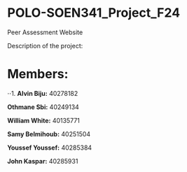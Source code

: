 # POLO-SOEN341_Project_F24
Peer Assessment Website

Description of the project:

# Members:

⋅⋅1. **Alvin Biju:** 40278182

**Othmane Sbi:** 40249134

**William White:** 40135771

**Samy Belmihoub:** 40251504

**Youssef Youssef:** 40285384

**John Kaspar:** 40285931
